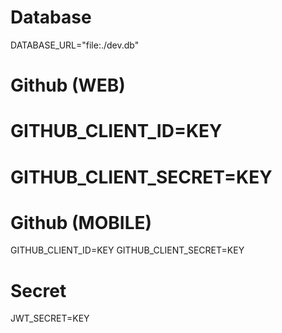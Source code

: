 # Database
DATABASE_URL="file:./dev.db"

# Github (WEB)
# GITHUB_CLIENT_ID=KEY
# GITHUB_CLIENT_SECRET=KEY

# Github (MOBILE)
GITHUB_CLIENT_ID=KEY
GITHUB_CLIENT_SECRET=KEY

# Secret
JWT_SECRET=KEY
